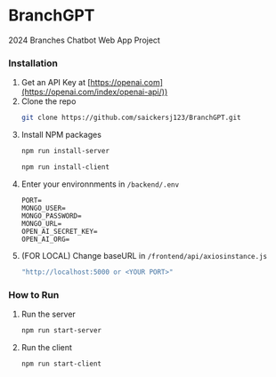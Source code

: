 # BranchGPT
 2024 Branches Chatbot Web App Project

### Installation

1. Get an API Key at [https://openai.com](https://openai.com/index/openai-api/))
2. Clone the repo
   ```sh
   git clone https://github.com/saickersj123/BranchGPT.git
   ```
3. Install NPM packages
   ```sh
   npm run install-server
   ```
   ```sh
   npm run install-client
   ```
4. Enter your environnments in `/backend/.env`
   ```
   PORT=
   MONGO_USER=
   MONGO_PASSWORD=
   MONGO_URL=
   OPEN_AI_SECRET_KEY=
   OPEN_AI_ORG=
   ```
5. (FOR LOCAL) Change baseURL in `/frontend/api/axiosinstance.js`
   ```sh
   "http://localhost:5000 or <YOUR PORT>"
   ```
   
### How to Run

1. Run the server
   ```sh
   npm run start-server
   ```
2. Run the client
   ```sh
   npm run start-client
   ```

